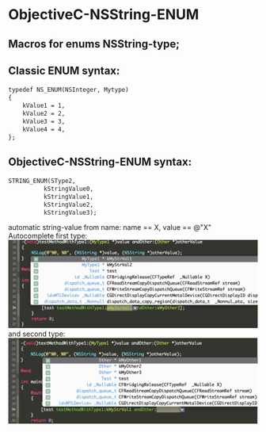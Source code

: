 # ObjectiveC-NSString-ENUM

## Macros for enums NSString-type;

## Classic ENUM syntax:
	typedef NS_ENUM(NSInteger, Mytype)
	{
		kValue1 = 1,
		kValue2 = 2,
		kValue3 = 3,
		kValue4 = 4,
	};

## ObjectiveC-NSString-ENUM syntax:
	STRING_ENUM(SType2,
		      kStringValue0,
		      kStringValue1,
		      kStringValue2,
		      kStringValue3);

automatic string-value from name: name == X, value == @"X"
Autocomplete first type:
![Screen1.png](/imgs/firstType.png)
and second type:
![Screen2.png](/imgs/otherType.png)
